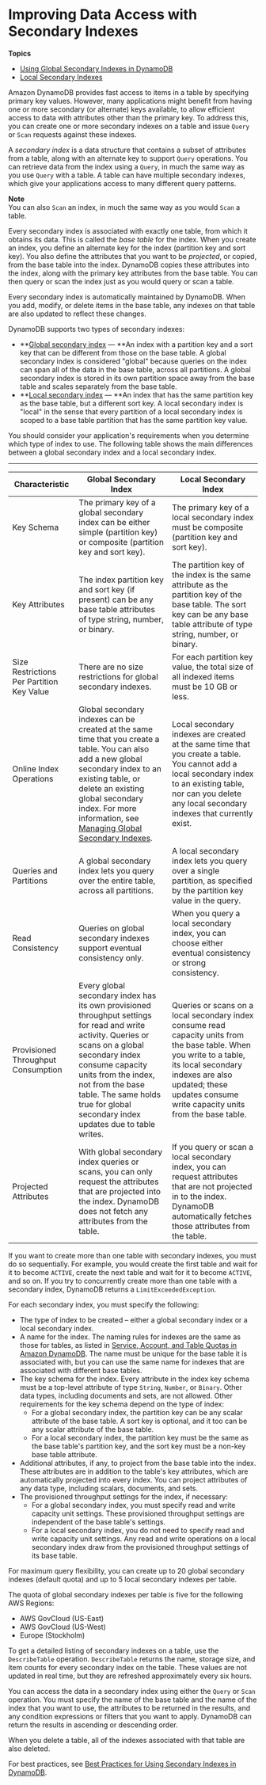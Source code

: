 # Improving Data Access with Secondary Indexes<a name="SecondaryIndexes"></a>

**Topics**
+ [Using Global Secondary Indexes in DynamoDB](GSI.md)
+ [Local Secondary Indexes](LSI.md)

Amazon DynamoDB provides fast access to items in a table by specifying primary key values\. However, many applications might benefit from having one or more secondary \(or alternate\) keys available, to allow efficient access to data with attributes other than the primary key\. To address this, you can create one or more secondary indexes on a table and issue `Query` or `Scan` requests against these indexes\.

A *secondary index* is a data structure that contains a subset of attributes from a table, along with an alternate key to support `Query` operations\. You can retrieve data from the index using a `Query`, in much the same way as you use `Query` with a table\. A table can have multiple secondary indexes, which give your applications access to many different query patterns\.

**Note**  
You can also `Scan` an index, in much the same way as you would `Scan` a table\.

Every secondary index is associated with exactly one table, from which it obtains its data\. This is called the *base table* for the index\. When you create an index, you define an alternate key for the index \(partition key and sort key\)\. You also define the attributes that you want to be *projected*, or copied, from the base table into the index\. DynamoDB copies these attributes into the index, along with the primary key attributes from the base table\. You can then query or scan the index just as you would query or scan a table\. 

Every secondary index is automatically maintained by DynamoDB\. When you add, modify, or delete items in the base table, any indexes on that table are also updated to reflect these changes\.

DynamoDB supports two types of secondary indexes:
+ **[Global secondary index](GSI.html) — **An index with a partition key and a sort key that can be different from those on the base table\. A global secondary index is considered "global" because queries on the index can span all of the data in the base table, across all partitions\. A global secondary index is stored in its own partition space away from the base table and scales separately from the base table\.
+ **[Local secondary index](LSI.html) — **An index that has the same partition key as the base table, but a different sort key\. A local secondary index is "local" in the sense that every partition of a local secondary index is scoped to a base table partition that has the same partition key value\.

You should consider your application's requirements when you determine which type of index to use\. The following table shows the main differences between a global secondary index and a local secondary index\.


****  

| Characteristic | Global Secondary Index | Local Secondary Index | 
| --- | --- | --- | 
| Key Schema | The primary key of a global secondary index can be either simple \(partition key\) or composite \(partition key and sort key\)\. | The primary key of a local secondary index must be composite \(partition key and sort key\)\. | 
| Key Attributes | The index partition key and sort key \(if present\) can be any base table attributes of type string, number, or binary\. | The partition key of the index is the same attribute as the partition key of the base table\. The sort key can be any base table attribute of type string, number, or binary\. | 
| Size Restrictions Per Partition Key Value | There are no size restrictions for global secondary indexes\. | For each partition key value, the total size of all indexed items must be 10 GB or less\. | 
| Online Index Operations | Global secondary indexes can be created at the same time that you create a table\. You can also add a new global secondary index to an existing table, or delete an existing global secondary index\. For more information, see [Managing Global Secondary Indexes](GSI.OnlineOps.md)\.  | Local secondary indexes are created at the same time that you create a table\. You cannot add a local secondary index to an existing table, nor can you delete any local secondary indexes that currently exist\. | 
| Queries and Partitions | A global secondary index lets you query over the entire table, across all partitions\.  | A local secondary index lets you query over a single partition, as specified by the partition key value in the query\. | 
| Read Consistency | Queries on global secondary indexes support eventual consistency only\. | When you query a local secondary index, you can choose either eventual consistency or strong consistency\. | 
| Provisioned Throughput Consumption | Every global secondary index has its own provisioned throughput settings for read and write activity\. Queries or scans on a global secondary index consume capacity units from the index, not from the base table\. The same holds true for global secondary index updates due to table writes\. | Queries or scans on a local secondary index consume read capacity units from the base table\. When you write to a table, its local secondary indexes are also updated; these updates consume write capacity units from the base table\. | 
| Projected Attributes | With global secondary index queries or scans, you can only request the attributes that are projected into the index\. DynamoDB does not fetch any attributes from the table\. | If you query or scan a local secondary index, you can request attributes that are not projected in to the index\. DynamoDB automatically fetches those attributes from the table\. | 

If you want to create more than one table with secondary indexes, you must do so sequentially\. For example, you would create the first table and wait for it to become `ACTIVE`, create the next table and wait for it to become `ACTIVE`, and so on\. If you try to concurrently create more than one table with a secondary index, DynamoDB returns a `LimitExceededException`\.

For each secondary index, you must specify the following:
+ The type of index to be created – either a global secondary index or a local secondary index\.
+ A name for the index\. The naming rules for indexes are the same as those for tables, as listed in [Service, Account, and Table Quotas in Amazon DynamoDB](Limits.md)\. The name must be unique for the base table it is associated with, but you can use the same name for indexes that are associated with different base tables\.
+ The key schema for the index\. Every attribute in the index key schema must be a top\-level attribute of type `String`, `Number`, or `Binary`\. Other data types, including documents and sets, are not allowed\. Other requirements for the key schema depend on the type of index: 
  + For a global secondary index, the partition key can be any scalar attribute of the base table\. A sort key is optional, and it too can be any scalar attribute of the base table\.
  + For a local secondary index, the partition key must be the same as the base table's partition key, and the sort key must be a non\-key base table attribute\.
+ Additional attributes, if any, to project from the base table into the index\. These attributes are in addition to the table's key attributes, which are automatically projected into every index\. You can project attributes of any data type, including scalars, documents, and sets\.
+ The provisioned throughput settings for the index, if necessary:
  + For a global secondary index, you must specify read and write capacity unit settings\. These provisioned throughput settings are independent of the base table's settings\.
  + For a local secondary index, you do not need to specify read and write capacity unit settings\. Any read and write operations on a local secondary index draw from the provisioned throughput settings of its base table\.

For maximum query flexibility, you can create up to 20 global secondary indexes \(default quota\) and up to 5 local secondary indexes per table\. 

 The quota of global secondary indexes per table is five for the following AWS Regions:
+ AWS GovCloud \(US\-East\)
+ AWS GovCloud \(US\-West\)
+ Europe \(Stockholm\)

To get a detailed listing of secondary indexes on a table, use the `DescribeTable` operation\. `DescribeTable` returns the name, storage size, and item counts for every secondary index on the table\. These values are not updated in real time, but they are refreshed approximately every six hours\.

You can access the data in a secondary index using either the `Query` or `Scan` operation\. You must specify the name of the base table and the name of the index that you want to use, the attributes to be returned in the results, and any condition expressions or filters that you want to apply\. DynamoDB can return the results in ascending or descending order\.

When you delete a table, all of the indexes associated with that table are also deleted\.

For best practices, see [Best Practices for Using Secondary Indexes in DynamoDB](bp-indexes.md)\.